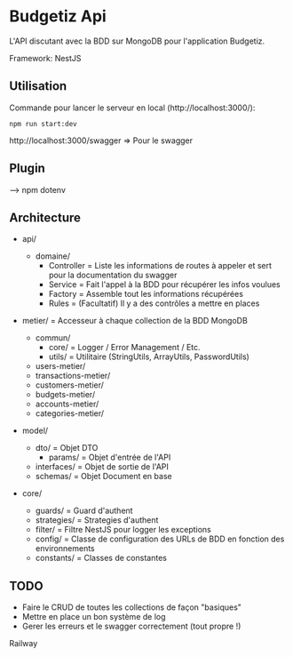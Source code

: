 # Budgetiz Api

L'API discutant avec la BDD sur MongoDB pour l'application Budgetiz.

Framework: NestJS

## Utilisation

Commande pour lancer le serveur en local (http://localhost:3000/):
```
npm run start:dev
```
http://localhost:3000/swagger => Pour le swagger


## Plugin

--> npm dotenv


## Architecture
- api/
  - domaine/
    - Controller = Liste les informations de routes à appeler et sert pour la documentation du swagger
    - Service = Fait l'appel à la BDD pour récupérer les infos voulues
    - Factory = Assemble tout les informations récupérées
    - Rules = (Facultatif) Il y a des contrôles a mettre en places

- metier/ = Accesseur à chaque collection de la BDD MongoDB
  - commun/
    - core/ = Logger / Error Management / Etc.
    - utils/ = Utilitaire (StringUtils, ArrayUtils, PasswordUtils)
  - users-metier/
  - transactions-metier/
  - customers-metier/
  - budgets-metier/ 
  - accounts-metier/
  - categories-metier/

- model/
  - dto/ = Objet DTO
    - params/ = Objet d'entrée de l'API
  - interfaces/ = Objet de sortie de l'API
  - schemas/ = Objet Document en base

- core/
  - guards/ = Guard d'authent
  - strategies/ = Strategies d'authent
  - filter/ = Filtre NestJS pour logger les exceptions
  - config/ = Classe de configuration des URLs de BDD en fonction des environnements
  - constants/ = Classes de constantes


## TODO


- Faire le CRUD de toutes les collections de façon "basiques"
- Mettre en place un bon système de log
- Gerer les erreurs et le swagger correctement (tout propre !)

Railway   
